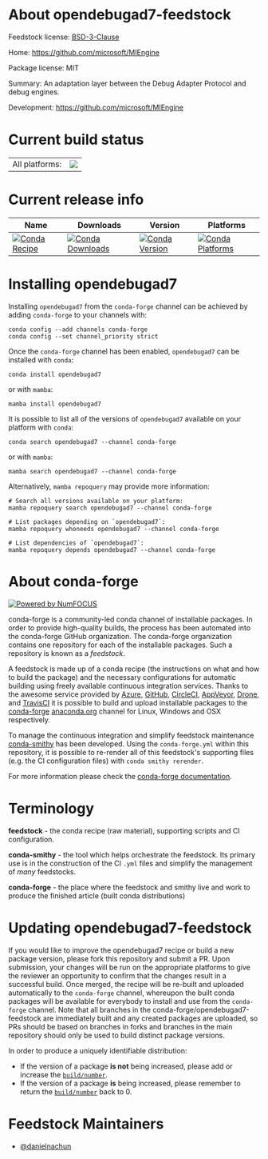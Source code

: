 About opendebugad7-feedstock
============================

Feedstock license: [BSD-3-Clause](https://github.com/conda-forge/opendebugad7-feedstock/blob/main/LICENSE.txt)

Home: https://github.com/microsoft/MIEngine

Package license: MIT

Summary: An adaptation layer between the Debug Adapter Protocol and debug engines.

Development: https://github.com/microsoft/MIEngine

Current build status
====================


<table><tr><td>All platforms:</td>
    <td>
      <a href="https://dev.azure.com/conda-forge/feedstock-builds/_build/latest?definitionId=22913&branchName=main">
        <img src="https://dev.azure.com/conda-forge/feedstock-builds/_apis/build/status/opendebugad7-feedstock?branchName=main">
      </a>
    </td>
  </tr>
</table>

Current release info
====================

| Name | Downloads | Version | Platforms |
| --- | --- | --- | --- |
| [![Conda Recipe](https://img.shields.io/badge/recipe-opendebugad7-green.svg)](https://anaconda.org/conda-forge/opendebugad7) | [![Conda Downloads](https://img.shields.io/conda/dn/conda-forge/opendebugad7.svg)](https://anaconda.org/conda-forge/opendebugad7) | [![Conda Version](https://img.shields.io/conda/vn/conda-forge/opendebugad7.svg)](https://anaconda.org/conda-forge/opendebugad7) | [![Conda Platforms](https://img.shields.io/conda/pn/conda-forge/opendebugad7.svg)](https://anaconda.org/conda-forge/opendebugad7) |

Installing opendebugad7
=======================

Installing `opendebugad7` from the `conda-forge` channel can be achieved by adding `conda-forge` to your channels with:

```
conda config --add channels conda-forge
conda config --set channel_priority strict
```

Once the `conda-forge` channel has been enabled, `opendebugad7` can be installed with `conda`:

```
conda install opendebugad7
```

or with `mamba`:

```
mamba install opendebugad7
```

It is possible to list all of the versions of `opendebugad7` available on your platform with `conda`:

```
conda search opendebugad7 --channel conda-forge
```

or with `mamba`:

```
mamba search opendebugad7 --channel conda-forge
```

Alternatively, `mamba repoquery` may provide more information:

```
# Search all versions available on your platform:
mamba repoquery search opendebugad7 --channel conda-forge

# List packages depending on `opendebugad7`:
mamba repoquery whoneeds opendebugad7 --channel conda-forge

# List dependencies of `opendebugad7`:
mamba repoquery depends opendebugad7 --channel conda-forge
```


About conda-forge
=================

[![Powered by
NumFOCUS](https://img.shields.io/badge/powered%20by-NumFOCUS-orange.svg?style=flat&colorA=E1523D&colorB=007D8A)](https://numfocus.org)

conda-forge is a community-led conda channel of installable packages.
In order to provide high-quality builds, the process has been automated into the
conda-forge GitHub organization. The conda-forge organization contains one repository
for each of the installable packages. Such a repository is known as a *feedstock*.

A feedstock is made up of a conda recipe (the instructions on what and how to build
the package) and the necessary configurations for automatic building using freely
available continuous integration services. Thanks to the awesome service provided by
[Azure](https://azure.microsoft.com/en-us/services/devops/), [GitHub](https://github.com/),
[CircleCI](https://circleci.com/), [AppVeyor](https://www.appveyor.com/),
[Drone](https://cloud.drone.io/welcome), and [TravisCI](https://travis-ci.com/)
it is possible to build and upload installable packages to the
[conda-forge](https://anaconda.org/conda-forge) [anaconda.org](https://anaconda.org/)
channel for Linux, Windows and OSX respectively.

To manage the continuous integration and simplify feedstock maintenance
[conda-smithy](https://github.com/conda-forge/conda-smithy) has been developed.
Using the ``conda-forge.yml`` within this repository, it is possible to re-render all of
this feedstock's supporting files (e.g. the CI configuration files) with ``conda smithy rerender``.

For more information please check the [conda-forge documentation](https://conda-forge.org/docs/).

Terminology
===========

**feedstock** - the conda recipe (raw material), supporting scripts and CI configuration.

**conda-smithy** - the tool which helps orchestrate the feedstock.
                   Its primary use is in the construction of the CI ``.yml`` files
                   and simplify the management of *many* feedstocks.

**conda-forge** - the place where the feedstock and smithy live and work to
                  produce the finished article (built conda distributions)


Updating opendebugad7-feedstock
===============================

If you would like to improve the opendebugad7 recipe or build a new
package version, please fork this repository and submit a PR. Upon submission,
your changes will be run on the appropriate platforms to give the reviewer an
opportunity to confirm that the changes result in a successful build. Once
merged, the recipe will be re-built and uploaded automatically to the
`conda-forge` channel, whereupon the built conda packages will be available for
everybody to install and use from the `conda-forge` channel.
Note that all branches in the conda-forge/opendebugad7-feedstock are
immediately built and any created packages are uploaded, so PRs should be based
on branches in forks and branches in the main repository should only be used to
build distinct package versions.

In order to produce a uniquely identifiable distribution:
 * If the version of a package **is not** being increased, please add or increase
   the [``build/number``](https://docs.conda.io/projects/conda-build/en/latest/resources/define-metadata.html#build-number-and-string).
 * If the version of a package **is** being increased, please remember to return
   the [``build/number``](https://docs.conda.io/projects/conda-build/en/latest/resources/define-metadata.html#build-number-and-string)
   back to 0.

Feedstock Maintainers
=====================

* [@danielnachun](https://github.com/danielnachun/)

